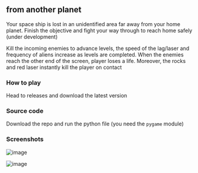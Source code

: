 ## from another planet
Your space ship is lost in an unidentified area far away from your home planet. Finish the objective and fight your way through to reach home safely (under development)

Kill the incoming enemies to advance levels, the speed of the lag/laser and frequency of aliens increase as levels are completed. When the enemies reach the other end of the screen, player loses a life. Moreover, the rocks and red laser instantly kill the player on contact

### How to play 
Head to releases and download the latest version 

### Source code 
Download the repo and run the python file (you need the ``pygame`` module)

### Screenshots
![image](https://user-images.githubusercontent.com/91330011/203567286-a0fe54da-1a43-4518-b1ab-495cbc4bc7a1.png)

![image](https://user-images.githubusercontent.com/91330011/203567292-00e432b4-f484-42f7-bbd4-0b3d1f094f6d.png)
